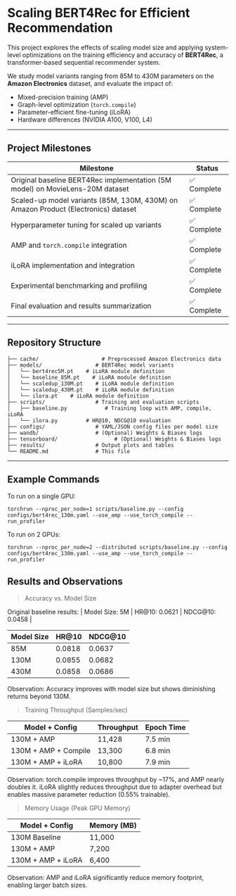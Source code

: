 # Scaling BERT4Rec for Efficient Recommendation

This project explores the effects of scaling model size and applying system-level optimizations on the training efficiency and accuracy of **BERT4Rec**, a transformer-based sequential recommender system.

We study model variants ranging from 85M to 430M parameters on the **Amazon Electronics** dataset, and evaluate the impact of:
- Mixed-precision training (AMP)
- Graph-level optimization (`torch.compile`)
- Parameter-efficient fine-tuning (iLoRA)
- Hardware differences (NVIDIA A100, V100, L4)

---

## Project Milestones

| Milestone                                        | Status      |
|--------------------------------------------------|-------------|
| Original baseline BERT4Rec implementation (5M model) on MovieLens-20M dataset     | ✅ Complete |
| Scaled-up model variants (85M, 130M, 430M) on Amazon Product (Electronics) dataset      | ✅ Complete |
| Hyperparameter tuning for scaled up variants             | ✅ Complete |
| AMP and `torch.compile` integration              | ✅ Complete |
| iLoRA implementation and integration             | ✅ Complete |
| Experimental benchmarking and profiling          | ✅ Complete |
| Final evaluation and results summarization       | ✅ Complete |

---

## Repository Structure

```text
├── cache/                    # Preprocessed Amazon Electronics data
├── models/                 # BERT4Rec model variants
│   └── bert4rec5M.pt    # iLoRA module definition
│   └── baseline_85M.pt    # iLoRA module definition
│   └── scaledup_130M.pt    # iLoRA module definition
│   └── scaledup_430M.pt    # iLoRA module definition
│   └── ilora.pt    # iLoRA module definition
├── scripts/                # Training and evaluation scripts
│   ├── baseline.py            # Training loop with AMP, compile, iLoRA
│   └── ilora.py         # HR@10, NDCG@10 evaluation
├── configs/                # YAML/JSON config files per model size
├── wandb/                  # (Optional) Weights & Biases logs
├── tensorboard/                  # (Optional) Weights & Biases logs   
├── results/                # Output plots and tables
└── README.md               # This file
```

---

## Example Commands

To run on a single GPU:
```
torchrun --nproc_per_node=1 scripts/baseline.py --config configs/bert4rec_130m.yaml --use_amp --use_torch_compile --run_profiler
```

To run on 2 GPUs:
```
torchrun --nproc_per_node=2 --distributed scripts/baseline.py --config configs/bert4rec_130m.yaml --use_amp --use_torch_compile --run_profiler
```

## Results and Observations

> Accuracy vs. Model Size

Original baseline results:
| Model Size: 5M | HR\@10: 0.0621 | NDCG\@10: 0.0458 |

| Model Size | HR\@10 | NDCG\@10 |
| ---------- | ------ | -------- |
| 85M        | 0.0818 | 0.0637   |         
| 130M       | 0.0855 | 0.0682   |
| 430M       | 0.0858 | 0.0686   |


Observation: Accuracy improves with model size but shows diminishing returns beyond 130M.

> Training Throughput (Samples/sec)

| Model + Config       | Throughput | Epoch Time |
| -------------------- | ---------- | ---------- |
| 130M + AMP           | 11,428     | 7.5 min    |
| 130M + AMP + Compile | 13,300     | 6.8 min    |
| 130M + AMP + iLoRA   | 10,800     | 7.9 min    |

Observation: torch.compile improves throughput by ~17%, and AMP nearly doubles it. iLoRA slightly reduces throughput due to adapter overhead but enables massive parameter reduction (0.55% trainable).

> Memory Usage (Peak GPU Memory)

| Model + Config     | Memory (MB) |
| ------------------ | ----------- |
| 130M Baseline      | 11,000      |
| 130M + AMP         | 7,200       |
| 130M + AMP + iLoRA | 6,400       |

Observation: AMP and iLoRA significantly reduce memory footprint, enabling larger batch sizes.

